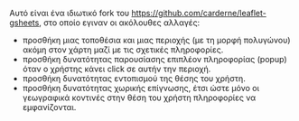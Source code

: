Αυτό είναι ένα ιδιωτικό fork του https://github.com/carderne/leaflet-gsheets, στο οποίο εγιναν οι ακόλουθες αλλαγές:

- προσθήκη μιας τοποθέσια και μιας περιοχής (με τη μορφή πολυγώνου) ακόμη στον χάρτη μαζί με τις σχετικές πληροφορίες.
- προσθήκη δυνατότητας παρουσίασης επιπλέον πληροφορίας (popup) όταν ο χρήστης κάνει click σε αυτήν την περιοχή.
- προσθήκη δυνατότητας εντοπισμού της θέσης του χρήστη.
- προσθήκη δυνατότητας χωρικής επίγνωσης, έτσι ώστε μόνο οι γεωγραφικά κοντινές στην θέση του χρήστη πληροφορίες να εμφανίζονται.
